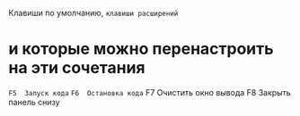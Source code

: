 Клавиши по умолчанию, `клавиши расширений`
# и которые можно перенастроить на эти сочетания

`F5  Запуск кода`
`F6  Остановка кода`
F7  Очистить окно вывода
F8  Закрыть панель снизу